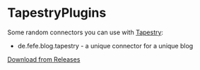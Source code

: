 # TapestryPlugins
 
Some random connectors you can use with [Tapestry](https://usetapestry.com):

  * de.fefe.blog.tapestry - a unique connector for a unique blog
  
[Download from Releases](/releases/latest)

